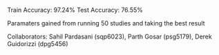 Train Accuracy: 97.24%
Test Accuracy: 76.55%

Paramaters gained from running 50 studies and taking the best result

Collaborators: Sahil Pardasani (sqp6023), Parth Gosar (psg5179), Derek Guidorizzi (dpg5456)
